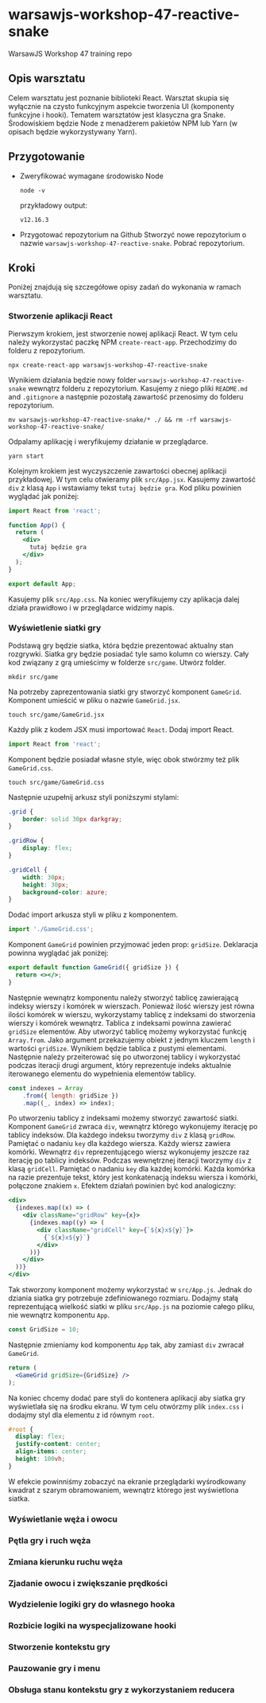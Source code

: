 # warsawjs-workshop-47-reactive-snake
WarsawJS Workshop 47 training repo

## Opis warsztatu
Celem warsztatu jest poznanie biblioteki React.
Warsztat skupia się wyłącznie na czysto funkcyjnym aspekcie tworzenia UI (komponenty funkcyjne i hooki).
Tematem warsztatów jest klasyczna gra Snake.
Środowiskiem będzie Node z menadżerem pakietów NPM lub Yarn (w opisach będzie wykorzystywany Yarn).

## Przygotowanie
* Zweryfikować wymagane środowisko Node
    ```shell script
    node -v
    ```
  przykładowy output:
    ```shell script
    v12.16.3
    ```
* Przygotować repozytorium na Github
Stworzyć nowe repozytorium o nazwie `warsawjs-workshop-47-reactive-snake`.
Pobrać repozytorium.

## Kroki

Poniżej znajdują się szczegółowe opisy zadań do wykonania w ramach warsztatu.

### Stworzenie aplikacji React

Pierwszym krokiem, jest stworzenie nowej aplikacji React.
W tym celu należy wykorzystać paczkę NPM `create-react-app`.
Przechodzimy do folderu z repozytorium.
```shell script
npx create-react-app warsawjs-workshop-47-reactive-snake
```
Wynikiem działania będzie nowy folder `warsawjs-workshop-47-reactive-snake` wewnątrz folderu z repozytorium.
Kasujemy z niego pliki `README.md` and `.gitignore` a następnie pozostałą zawartość przenosimy do folderu repozytorium.
```shell script
mv warsawjs-workshop-47-reactive-snake/* ./ && rm -rf warsawjs-workshop-47-reactive-snake/
```
Odpalamy aplikację i weryfikujemy działanie w przeglądarce.
```shell script
yarn start
```
Kolejnym krokiem jest wyczyszczenie zawartości obecnej aplikacji przykładowej.
W tym celu otwieramy plik `src/App.jsx`.
Kasujemy zawartość `div` z klasą `App` i wstawiamy tekst `tutaj będzie gra`.
Kod pliku powinien wyglądać jak poniżej:
```jsx
import React from 'react';

function App() {
  return (
    <div>
      tutaj będzie gra
    </div>
  );
}

export default App;
```
Kasujemy plik `src/App.css`.
Na koniec weryfikujemy czy aplikacja dalej działa prawidłowo i w przeglądarce widzimy napis.

### Wyświetlenie siatki gry

Podstawą gry będzie siatka, która będzie prezentować aktualny stan rozgrywki.
Siatka gry będzie posiadać tyle samo kolumn co wierszy. 
Cały kod związany z grą umieścimy w folderze `src/game`. Utwórz folder.
```shell script
mkdir src/game
```
Na potrzeby zaprezentowania siatki gry stworzyć komponent `GameGrid`.
Komponent umieścić w pliku o nazwie `GameGrid.jsx`.
```shell script
touch src/game/GameGrid.jsx
```
Każdy plik z kodem JSX musi importować `React`. 
Dodaj import React.
```js
import React from 'react';
```
Komponent będzie posiadał własne style, więc obok stwórzmy też plik `GameGrid.css`.
```shell script
touch src/game/GameGrid.css
```
Następnie uzupełnij arkusz styli poniższymi stylami:
```css
.grid {
    border: solid 30px darkgray;
}

.gridRow {
    display: flex;
}

.gridCell {
    width: 30px;
    height: 30px;
    background-color: azure;
}
```
Dodać import arkusza styli w pliku z komponentem.
```js
import './GameGrid.css';
```
Komponent `GameGrid` powinien przyjmować jeden prop: `gridSize`.
Deklaracja powinna wyglądać jak poniżej:
```jsx
export default function GameGrid({ gridSize }) {
  return <></>;
}
```
Następnie wewnątrz komponentu należy stworzyć tablicę zawierającą indeksy wierszy i komórek w wierszach.
Ponieważ ilość wierszy jest równa ilości komórek w wierszu, wykorzystamy tablicę z indeksami do stworzenia wierszy i komórek wewnątrz.
Tablica z indeksami powinna zawierać `gridSize` elementów. 
Aby utworzyć tablicę możemy wykorzystać funkcję `Array.from`.
Jako argument przekazujemy obiekt z jednym kluczem `length` i wartości `gridSize`.
Wynikiem będzie tablica z pustymi elementami.
Następnie należy przeiterować się po utworzonej tablicy i wykorzystać podczas iteracji drugi argument, który reprezentuje indeks aktualnie iterowanego elementu do wypełnienia elementów tablicy.
```js
const indexes = Array
    .from({ length: gridSize })
    .map((_, index) => index);
```
Po utworzeniu tablicy z indeksami możemy stworzyć zawartość siatki.
Komponent `GameGrid` zwraca `div`, wewnątrz którego wykonujemy iterację po tablicy indeksów.
Dla każdego indeksu tworzymy `div` z klasą `gridRow`.
Pamiętać o nadaniu `key` dla każdego wiersza.
Każdy wiersz zawiera komórki.
Wewnątrz `div` reprezentującego wiersz wykonujemy jeszcze raz iterację po tablicy indeksów.
Podczas wewnętrznej iteracji tworzymy `div` z klasą `gridCell`.
Pamiętać o nadaniu `key` dla każdej komórki.
Każda komórka na razie prezentuje tekst, który jest konkatenacją indeksu wiersza i komórki, połączone znakiem `x`.
Efektem działań powinien być kod analogiczny:
```jsx
<div>
  {indexes.map((x) => (
    <div className="gridRow" key={x}>
      {indexes.map((y) => (
        <div className="gridCell" key={`${x}x${y}`}>
          {`${x}x${y}`}
        </div>
      ))}
    </div>
  ))}
</div>
```
Tak stworzony komponent możemy wykorzystać w `src/App.js`.
Jednak do dziania siatka gry potrzebuje zdefiniowanego rozmiaru.
Dodajmy stałą reprezentującą wielkość siatki w pliku `src/App.js` na poziomie całego pliku, nie wewnątrz komponentu `App`.
```js
const GridSize = 10;
```
Następnie zmieniamy kod komponentu `App` tak, aby zamiast `div` zwracał `GameGrid`.
```jsx
return (
  <GameGrid gridSize={GridSize} />
);
```
Na koniec chcemy dodać pare styli do kontenera aplikacji aby siatka gry wyświetlała się na środku ekranu.
W tym celu otwórzmy plik `index.css` i dodajmy styl dla elementu z id równym `root`.
```css
#root {
  display: flex;
  justify-content: center;
  align-items: center;
  height: 100vh;
}
```
W efekcie powinniśmy zobaczyć na ekranie przeglądarki wyśrodkowany kwadrat z szarym obramowaniem, wewnątrz którego jest wyświetlona siatka.

### Wyświetlanie węża i owocu

### Pętla gry i ruch węża

### Zmiana kierunku ruchu węża

### Zjadanie owocu i zwiększanie prędkości

### Wydzielenie logiki gry do własnego hooka

### Rozbicie logiki na wyspecjalizowane hooki

### Stworzenie kontekstu gry

### Pauzowanie gry i menu

### Obsługa stanu kontekstu gry z wykorzystaniem reducera

